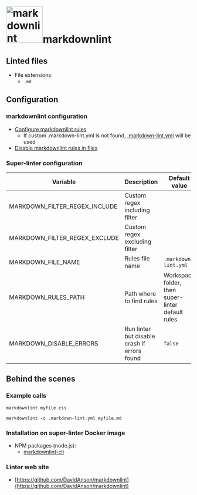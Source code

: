 <!-- markdownlint-disable MD033 MD041 -->
<!-- Generated by .automation/build.py, please do not update manually -->
# <a href="https://github.com/DavidAnson/markdownlint" target="blank" title="Visit linter Web Site"><img src="https://davidanson.gallerycdn.vsassets.io/extensions/davidanson/vscode-markdownlint/0.37.1/1601748708034/Microsoft.VisualStudio.Services.Icons.Default" alt="markdownlint" height="100px"></a>markdownlint

## Linted files

- File extensions:
  - `.md`

## Configuration

### markdownlint configuration

- [Configure markdownlint rules](https://github.com/DavidAnson/markdownlint#optionsconfig)
  - If custom .markdown-lint.yml is not found, [.markdown-lint.yml](https://github.com/nvuillam/super-linter/tree/POC_RefactorInPython/TEMPLATES/.markdown-lint.yml) will be used
- [Disable markdownlint rules in files](https://github.com/DavidAnson/markdownlint#configuration)

### Super-linter configuration

| Variable | Description | Default value |
| ----------------- | -------------- | -------------- |
| MARKDOWN_FILTER_REGEX_INCLUDE | Custom regex including filter |  |
| MARKDOWN_FILTER_REGEX_EXCLUDE | Custom regex excluding filter |  |
| MARKDOWN_FILE_NAME | Rules file name | `.markdown-lint.yml` |
| MARKDOWN_RULES_PATH | Path where to find rules | Workspace folder, then super-linter default rules |
| MARKDOWN_DISABLE_ERRORS | Run linter but disable crash if errors found | `false` |

## Behind the scenes

### Example calls

```shell
markdownlint myfile.css
```

```shell
markdownlint -c .markdown-lint.yml myfile.md
```


### Installation on super-linter Docker image

- NPM packages (node.js):
  - [markdownlint-cli](https://www.npmjs.com/package/markdownlint-cli)

### Linter web site
- [https://github.com/DavidAnson/markdownlint](https://github.com/DavidAnson/markdownlint)


